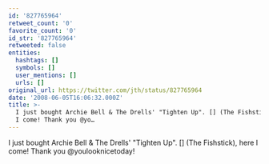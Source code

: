 ```yaml
---
id: '827765964'
retweet_count: '0'
favorite_count: '0'
id_str: '827765964'
retweeted: false
entities:
  hashtags: []
  symbols: []
  user_mentions: []
  urls: []
original_url: https://twitter.com/jth/status/827765964
date: '2008-06-05T16:06:32.000Z'
title: >-
  I just bought Archie Bell & The Drells' "Tighten Up". [] (The Fishstick), here
  I come! Thank you @yo…
---
```


I just bought Archie Bell & The Drells' "Tighten Up". [] (The Fishstick), here I come! Thank you @youlooknicetoday!